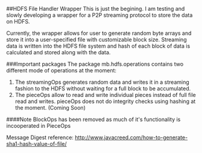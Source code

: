 ##HDFS File Handler Wrapper
This is just the begining. I am testing and slowly developing a wrapper for a P2P streaming protocol to store the data on HDFS.

Currently, the wrapper allows for user to generate random byte arrays and store it into a user-specified file with customizable block size. Streaming data is written into the HDFS file system and hash of each block of data is calculated and stored along with the data. 

###Important packages
The package mb.hdfs.operations contains two different mode of operations at the moment:

1. The streamingOps generates random data and writes it in a streaming fashion to the HDFS without waiting for a full block to be accumulated.
2. The pieceOps allow to read and write individual pieces instead of full file read and writes. pieceOps does not do integrity checks using hashing at the moment. (Coming Soon)

####Note
BlockOps has been removed as much of it's functionality is incooperated in PieceOps

Message Digest reference:
http://www.javacreed.com/how-to-generate-sha1-hash-value-of-file/
